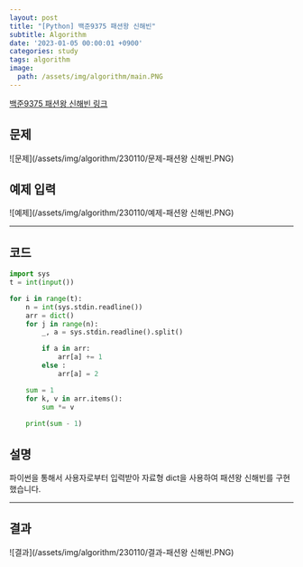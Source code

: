 ```yaml
---
layout: post
title: "[Python] 백준9375 패션왕 신해빈"
subtitle: Algorithm
date: '2023-01-05 00:00:01 +0900'
categories: study
tags: algorithm
image:
  path: /assets/img/algorithm/main.PNG
---
```


[백준9375 패션왕 신해빈 링크](https://www.acmicpc.net/problem/9375)

<!--more-->

## 문제
![문제](/assets/img/algorithm/230110/문제-패션왕 신해빈.PNG)

## 예제 입력
![예제](/assets/img/algorithm/230110/예제-패션왕 신해빈.PNG)

---

## 코드
```Python
import sys
t = int(input())

for i in range(t):
    n = int(sys.stdin.readline())
    arr = dict()
    for j in range(n):
        _, a = sys.stdin.readline().split()

        if a in arr:
            arr[a] += 1
        else :
            arr[a] = 2

    sum = 1
    for k, v in arr.items():
        sum *= v
        
    print(sum - 1)
```
## 설명
파이썬을 통해서 사용자로부터 입력받아 자료형 dict을 사용하여 패션왕 신해빈를 구현했습니다. <br>

---

## 결과
![결과](/assets/img/algorithm/230110/결과-패션왕 신해빈.PNG)